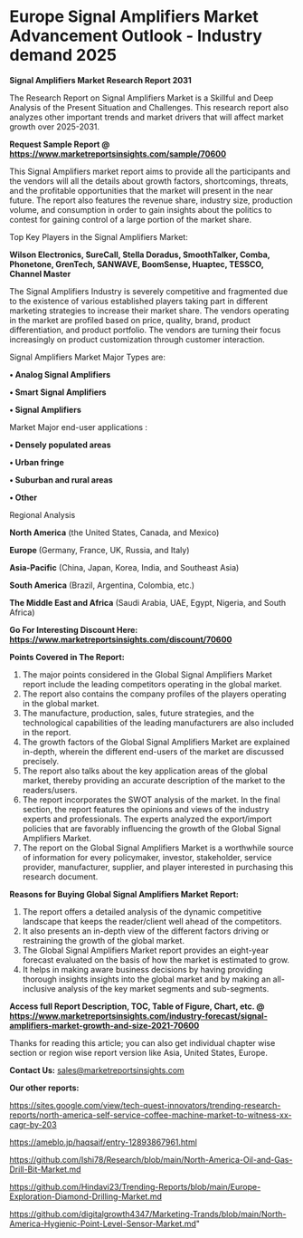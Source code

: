 # Europe Signal Amplifiers Market Advancement Outlook - Industry demand 2025

<strong>Signal Amplifiers Market Research Report 2031</strong>

The Research Report on Signal Amplifiers Market is a Skillful and Deep Analysis of the Present Situation and Challenges. This research report also analyzes other important trends and market drivers that will affect market growth over 2025-2031.

<strong>Request Sample Report @ <a href=https://www.marketreportsinsights.com/sample/70600>https://www.marketreportsinsights.com/sample/70600</a></strong>

This Signal Amplifiers market report aims to provide all the participants and the vendors will all the details about growth factors, shortcomings, threats, and the profitable opportunities that the market will present in the near future. The report also features the revenue share, industry size, production volume, and consumption in order to gain insights about the politics to contest for gaining control of a large portion of the market share.

Top Key Players in the Signal Amplifiers Market:

<strong>Wilson Electronics, SureCall, Stella Doradus, SmoothTalker, Comba, Phonetone, GrenTech, SANWAVE, BoomSense, Huaptec, TESSCO, Channel Master</strong>

The Signal Amplifiers Industry is severely competitive and fragmented due to the existence of various established players taking part in different marketing strategies to increase their market share. The vendors operating in the market are profiled based on price, quality, brand, product differentiation, and product portfolio. The vendors are turning their focus increasingly on product customization through customer interaction.

Signal Amplifiers Market Major Types are:

<strong>• Analog Signal Amplifiers

• Smart Signal Amplifiers

• Signal Amplifiers</strong>

Market Major end-user applications :

<strong>• Densely populated areas

• Urban fringe

• Suburban and rural areas

• Other</strong>

Regional Analysis

</u><strong><b>North America</b></strong> (the United States, Canada, and Mexico)

<strong><b>Europe </b></strong>(Germany, France, UK, Russia, and Italy)

<strong><b>Asia-Pacific</b></strong> (China, Japan, Korea, India, and Southeast Asia)

<strong><b>South America</b></strong> (Brazil, Argentina, Colombia, etc.)

<strong><b>The Middle East and Africa</b></strong> (Saudi Arabia, UAE, Egypt, Nigeria, and South Africa)

<strong>Go For Interesting Discount Here: <a href=https://www.marketreportsinsights.com/discount/70600>https://www.marketreportsinsights.com/discount/70600</a></strong>

<strong>Points Covered in The Report:</strong>
<ol>
  <li>The major points considered in the Global Signal Amplifiers Market report include the leading competitors operating in the global market.</li>
  <li>The report also contains the company profiles of the players operating in the global market.</li>
  <li>The manufacture, production, sales, future strategies, and the technological capabilities of the leading manufacturers are also included in the report.</li>
  <li>The growth factors of the Global Signal Amplifiers Market are explained in-depth, wherein the different end-users of the market are discussed precisely.</li>
  <li>The report also talks about the key application areas of the global market, thereby providing an accurate description of the market to the readers/users.</li>
  <li>The report incorporates the SWOT analysis of the market. In the final section, the report features the opinions and views of the industry experts and professionals. The experts analyzed the export/import policies that are favorably influencing the growth of the Global Signal Amplifiers Market.</li>
  <li>The report on the Global Signal Amplifiers Market is a worthwhile source of information for every policymaker, investor, stakeholder, service provider, manufacturer, supplier, and player interested in purchasing this research document.</li>
</ol>
<strong>Reasons for Buying Global Signal Amplifiers Market Report:</strong>

<ol>
  <li>The report offers a detailed analysis of the dynamic competitive landscape that keeps the reader/client well ahead of the competitors.</li>
  <li>It also presents an in-depth view of the different factors driving or restraining the growth of the global market.</li>
  <li>The Global Signal Amplifiers Market report provides an eight-year forecast evaluated on the basis of how the market is estimated to grow.</li>
  <li>It helps in making aware business decisions by having providing thorough insights insights into the global market and by making an all-inclusive analysis of the key market segments and sub-segments.</li>
</ol>
<strong>Access full Report Description, TOC, Table of Figure, Chart, etc. @ <a href=https://www.marketreportsinsights.com/industry-forecast/signal-amplifiers-market-growth-and-size-2021-70600>https://www.marketreportsinsights.com/industry-forecast/signal-amplifiers-market-growth-and-size-2021-70600</a></strong>


Thanks for reading this article; you can also get individual chapter wise section or region wise report version like Asia, United States, Europe.

<strong>Contact Us:</strong>
sales@marketreportsinsights.com

<strong>Our other reports:</strong>

<a href=https://sites.google.com/view/tech-quest-innovators/trending-research-reports/north-america-self-service-coffee-machine-market-to-witness-xx-cagr-by-203>https://sites.google.com/view/tech-quest-innovators/trending-research-reports/north-america-self-service-coffee-machine-market-to-witness-xx-cagr-by-203</a>

<a href=https://ameblo.jp/haqsaif/entry-12893867961.html>https://ameblo.jp/haqsaif/entry-12893867961.html</a>

<a href=https://github.com/Ishi78/Research/blob/main/North-America-Oil-and-Gas-Drill-Bit-Market.md>https://github.com/Ishi78/Research/blob/main/North-America-Oil-and-Gas-Drill-Bit-Market.md</a>

<a href=https://github.com/Hindavi23/Trending-Reports/blob/main/Europe-Exploration-Diamond-Drilling-Market.md>https://github.com/Hindavi23/Trending-Reports/blob/main/Europe-Exploration-Diamond-Drilling-Market.md</a>

<a href=https://github.com/digitalgrowth4347/Marketing-Trands/blob/main/North-America-Hygienic-Point-Level-Sensor-Market.md>https://github.com/digitalgrowth4347/Marketing-Trands/blob/main/North-America-Hygienic-Point-Level-Sensor-Market.md</a>"
